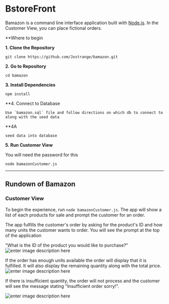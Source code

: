 # BstoreFront


Bamazon is a command line interface application built with  [Node.js](https://nodejs.org/en/). In the Customer View, you can place fictional orders. 

**Where to begin


**1. Clone the Repository**

```
git clone https://github.com/Jostrange/bamazon.git
```

**2. Go to Repository**

```
cd bamazon
```

**3. Install Dependencies**

```
npm install
```

**4. Connect to Database 
```
Use `bamazon.sql` file and follow directions on which db to connect to along with the seed data
```
**4A 

```
seed data into database
```

**5. Run Customer View**

You will need the password for this

```
node bamazonCustomer.js
```
_______________________________________________________________________________________________
## Rundown of Bamazon

### Customer View

To begin the experience, run `node bamazonCustomer.js`. The app will show a list of each products for sale and prompt the customer for an order.

The app fulfills the customer's order by asking for the product's ID and how many units the customer wants to order. 
You will see the prompt at the top of the application 

"What is the ID of the product you would like to purchase?"
![enter image description here](https://i.imgur.com/RhRBz6N.jpg)

If the order has enough units available the order will display that it is fulfilled. It will also display the remaining quantity along with the total price.
![enter image description here](https://i.imgur.com/hB5BkIf.jpg)

If there is insufficient quantity, the order will not process and the customer will see the message stating "Insufficient order sorry!".

![enter image description here](https://i.imgur.com/AesWLjR.jpg)

